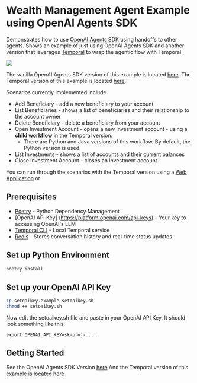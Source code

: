 # Wealth Management Agent Example using OpenAI Agents SDK
Demonstrates how to use [OpenAI Agents SDK](https://openai.github.io/openai-agents-python/) using handoffs to other agents. 
Shows an example of just using OpenAI Agents SDK and another version that leverages [Temporal](https://temporal.io) to 
wrap the agentic flow with Temporal.

![](images/architecture.png)

The vanilla OpenAI Agents SDK version of this example is located [here](src/oai_supervisor/README.md).
The Temporal version of this example is located [here](src/temporal_supervisor/README.md).

Scenarios currently implemented include
* Add Beneficiary - add a new beneficiary to your account
* List Beneficiaries - shows a list of beneficiaries and their relationship to the account owner
* Delete Beneficiary - delete a beneficiary from your account
* Open Investment Account - opens a new investment account - using a **child workflow** in the Temporal version. 
  * There are Python and Java versions of this workflow. By default, the Python version is used. 
* List Investments - shows a list of accounts and their current balances
* Close Investment Account - closes an investment account

You can run through the scenarios with the Temporal version using a [Web Application](src/frontend/README.md) or

## Prerequisites

* [Poetry](https://python-poetry.org/docs/) - Python Dependency Management
* [OpenAI API Key] (https://platform.openai.com/api-keys) - Your key to accessing OpenAI's LLM
* [Temporal CLI](https://docs.temporal.io/cli#install) - Local Temporal service
* [Redis](https://redis.io/downloads/) - Stores conversation history and real-time status updates

## Set up Python Environment
```bash
poetry install
```

## Set up your OpenAI API Key
 
```bash
cp setoaikey.example setoaikey.sh
chmod +x setoaikey.sh
```

Now edit the setoaikey.sh file and paste in your OpenAI API Key.
It should look something like this:
```text
export OPENAI_API_KEY=sk-proj-....
```

## Getting Started

See the OpenAI Agents SDK Version [here](src/oai_supervisor/README.md)
And the Temporal version of this example is located [here](src/temporal_supervisor/README.md)
